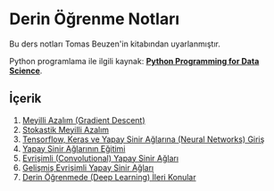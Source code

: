 # Derin Öğrenme Notları

Bu ders notları Tomas Beuzen'in kitabından uyarlanmıştır.


Python programlama ile ilgili kaynak: [**Python Programming for Data Science**](https://www.tomasbeuzen.com/python-programming-for-data-science/). 


## İçerik

1. [Meyilli Azalım (Gradient Descent)](https://github.com/unverciftci/derin_ogrenme_notlari/blob/main/chapters/chapter1_gradient_descent.ipynb)
2. [Stokastik Meyilli Azalım](chapters/chapter2_stochastic-gradient-descent.ipynb)
3. [Tensorflow, Keras ve Yapay Sinir Ağlarına (Neural Networks) Giriş](chapters/chapter3_pytorch-neural-networks-pt1.ipynb)
4. [Yapay Sinir Ağlarının Eğitimi](chapters/chapter4_neural-networks-pt2.ipynb)
5. [Evrişimli (Convolutional) Yapay Sinir Ağları](chapters/chapter5_cnns-pt1.ipynb)
6. [Gelişmiş Evrişimli Yapay Sinir Ağları](chapters/chapter6_cnns-pt2.ipynb)
7. [Derin Öğrenmede (Deep Learning) İleri Konular](chapters/chapter7_advanced-deep-learning.ipynb)


